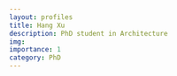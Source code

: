 ```yaml
---
layout: profiles
title: Hang Xu
description: PhD student in Architecture 
img: 
importance: 1
category: PhD
---
```


